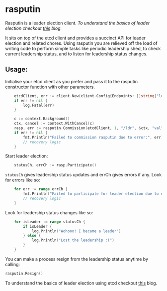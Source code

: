 # rasputin
Rasputin is a leader election client. _To understand the basics of leader election checkout [this](https://aws.amazon.com/builders-library/leader-election-in-distributed-systems/) blog._

It sits on top of the etcd client and provides a succinct API for leader election and related chores. Using rasputin you are relieved off the load of writing code to perform simple tasks like periodic leadership shed, to check current leadership status, and to listen for leadership status changes.

## Usage:

Initialise your etcd client as you prefer and pass it to the rasputin constructor function with other parameters.

```go
	etcdClient, err := client.New(client.Config{Endpoints: []string{"localhost:2379"}})
	if err != nil {
		log.Fatal(err)
	}

	c := context.Background()
	ctx, cancel := context.WithCancel(c)
	rasp, err := rasputin.Commission(etcdClient, 1, "/ldr", &ctx, "val", 10 * time.Second)
	if err != nil {
		fmt.Println("Failed to commission rasputin due to error:", err)
		// recovery logic
	}
```
Start leader election:

```go
	statusCh, errCh := rasp.Participate()
```

`statusCh` gives leadership status updates and errCh gives errors if any.
Look for errors like so:

```go
	for err := range errCh {
		fmt.Println("Failed to participate for leader election due to error:", err)
		// recovery logic
	}
```

Look for leadership status changes like so:

```go
	for isLeader := range statusCh {
		if isLeader {
			log.Println("Wohooo! I became a leader")
		} else {
			log.Println("Lost the leadership :(")
		}
	}
```

You can make a process resign from the leadership status anytime by calling:

```go
rasputin.Resign()
```

To understand the basics of leader election using etcd checkout [this](https://shreemaan-abhishek.hashnode.dev/microservice-leader-election-using-etcd) blog.
